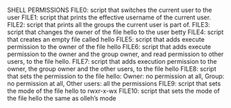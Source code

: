 SHELL PERMISSIONS
FILE0: script that switches the current user to the user
FILE1: script that prints the effective username of the current user.
FILE2: script that prints all the groups the current user is part of.
FILE3: script that changes the owner of the file hello to the user betty
FILE4: script that creates an empty file called hello
FILE5: script that adds execute permission to the owner of the file hello
FILE6: script that adds execute permission to the owner and the group owner, and read permission to other users, to the file hello.
FILE7: script that adds execution permission to the owner, the group owner and the other users, to the file hello
FILE8: script that sets the permission to the file hello: Owner: no permission at all, Group: no permission at all, Other users: all the permissions
FILE9: script that sets the mode of the file hello to rwxr-x-wx
FILE10: script that sets the mode of the file hello the same as olleh’s mode 

